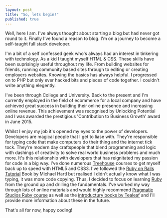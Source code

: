 ```yaml
---
layout: post
title: "So, lets begin!"
published: true
---
```






Well, here I am. I've always thought about starting a blog but had never got round to it. Finally I've found a reason to blog. I'm on a journey to become a self-taught full stack developer. 

I'm a bit of a self confessed geek who's always had an interest in tinkering with technology. As a kid I taught myself HTML & CSS. These skills have been suprisingly useful throughout my life. From building websites for friends, running community based sites through to editing or creating employers websites. Knowing the basics has always helpful. I progressed on to PHP but only ever hacked bits and pieces of code together. I couldn't write anything elegently. 

I've been through College and University. Back to the present and I'm currently employed in the field of ecommerce for a local company and have achieved great success in building their online presence and increasing online revenue. This achievement was recognised by Unlocking Potential and I was awarded the prestigious 'Contribution to Business Growth' award in June 2015.

Whilst I enjoy my job it's opened my eyes to the power of developers. Developers are magical people that I get to liase with. They're responsible for typing code that make computers do their thing and the internet tick tock. They're modern day craftspeople that blend programming and logic with dashings of creativity to solve real world business problems and much more. It's this relationship with developers that has reignitated my passion for code in a big way. I've done numerous [Treehouse](http://referrals.trhou.se/joeainsworth "Treehouse") courses to get myself back up to speed with HTML5 and CSS3. I've followed the [Ruby on Rails Tutorial](https://www.railstutorial.org/) Book by Michael Hartl but realised I didn't actually know what I was typing, it was more code copying. Thus, I decided to focus on learning [Ruby](https://www.ruby-lang.org/) from the ground up and drilling the fundamentals. I've worked my way through lots of online materials and would highly recommend [Pragmatic Studios Ruby course](https://pragmaticstudio.com/ruby) as well as the [introductury books by Tealeaf](http://www.gotealeaf.com/books)  and I'll provide more information about these in the future.

That's all for now, happy coding!
